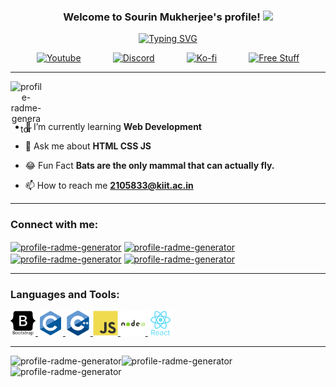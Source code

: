 <h3 align="center">
  Welcome to Sourin Mukherjee's profile!
  <img src="https://media.giphy.com/media/hvRJCLFzcasrR4ia7z/giphy.gif" width="28">
</h3>


<p align="center">
  <a href="https://git.io/typing-svg"><img src="https://readme-typing-svg.herokuapp.com?font=Ubuntu&weight=700&size=28&pause=1000&color=2FE7F7&center=true&vCenter=true&width=435&lines=Front-End+Web+Devoloper;Trying+To+Learn+New+Things;CP+%26+Website+Making+Is+Love+%E2%9D%A4%EF%B8%8F;Currently+Learning+React.js;Insta+(+i_am_faith_007)++%3A)" alt="Typing SVG" /></a>
</p>

<!-- Social icons section -->
<p align="center">
  <a href="https://www.youtube.com/channel/UC20V2D4v8_i4Xq_5d44VdPg"><img width="32px" alt="Youtube" title="Youtube" src="https://i.imgur.com/qiXu7b2.png"/></a>
  &#8287;&#8287;&#8287;&#8287;&#8287;
<!--   <a href="#"><img width="32px" alt="Twitter" title="Twitter" src="https://i.imgur.com/OXZM1L6.png"/></a> -->
  &#8287;&#8287;&#8287;&#8287;&#8287;
  <a href="https://discord.com/channels/924772190036041750/924772190547771446" alt="Faith Team"><img width="32px" title="Discord" src="https://i.imgur.com/OViZO8J.png"/></a>
  &#8287;&#8287;&#8287;&#8287;&#8287;
<!--   <a href="#"><img width="32px" alt="Dev.to" title=" Dev.to" src="https://i.imgur.com/mVm29vK.png"></a> -->
  &#8287;&#8287;&#8287;&#8287;&#8287;
  <a href="#"><img width="32px" alt="Ko-fi" title="Buy me a coffee" src="https://i.imgur.com/PpLeD3K.png"/></a>
  &#8287;&#8287;&#8287;&#8287;&#8287;
  &#8287;&#8287;&#8287;&#8287;&#8287;
  <a href="https://reayou.club//#/register?r_code=60C6C571"><img width="32px" alt="Free Stuff" title="Free gifts for you" src="https://i.imgur.com/0uVwkoZ.png"/></a>
</p>
<hr>

<!-- new -->

<div style="text-align: center; width: 50px; height: 50px;">
<img height="auto" src="https://komarev.com/ghpvc/?username=i-am-faith&label=Profile%20views&color=0e75b6&style=flat" alt="profile-radme-generator" />
</div>


- 🌱 I’m currently learning **Web Development**

- 💬 Ask me about **HTML CSS JS**

- 😂 Fun Fact **Bats are the only mammal that can actually fly.**

- 📫 How to reach me **2105833@kiit.ac.in**
<hr>

<h3 align="left">Connect with me:</h3> 
<p align="left"> <a href="https://github.com/i-am-faith" target="_blank"><img align="center" src=https://raw.githubusercontent.com/rahuldkjain/github-profile-readme-generator/master/src/images/icons/Social/github.svg alt="profile-radme-generator" height="30" width="40" /></a> <a href="https://www.linkedin.com/in/sourin-mukherjee2105833/" target="_blank"><img align="center" src=https://raw.githubusercontent.com/rahuldkjain/github-profile-readme-generator/master/src/images/icons/Social/linked-in-alt.svg alt="profile-radme-generator" height="30" width="40" /></a> <a href="https://www.facebook.com/sourin.mukherjee833/" target="_blank"><img align="center" src=https://raw.githubusercontent.com/rahuldkjain/github-profile-readme-generator/master/src/images/icons/Social/facebook.svg alt="profile-radme-generator" height="30" width="40" /></a> <a href="https://www.instagram.com/i_am_faith_007/" target="_blank"><img align="center" src=https://raw.githubusercontent.com/rahuldkjain/github-profile-readme-generator/master/src/images/icons/Social/instagram.svg alt="profile-radme-generator" height="30" width="40" /></a> </p>
<hr>
<h3 align="left">Languages and Tools:</h3> <p align="left"> <a href=https://getbootstrap.com target="_blank" rel="noreferrer"> <img src=https://raw.githubusercontent.com/devicons/devicon/master/icons/bootstrap/bootstrap-plain-wordmark.svg alt="android" width="40" height="40"/> </a> <a href=https://www.cprogramming.com/ target="_blank" rel="noreferrer"> <img src=https://raw.githubusercontent.com/devicons/devicon/master/icons/c/c-original.svg alt="android" width="40" height="40"/> </a> <a href=https://www.w3schools.com/cpp/ target="_blank" rel="noreferrer"> <img src=https://raw.githubusercontent.com/devicons/devicon/master/icons/cplusplus/cplusplus-original.svg alt="android" width="40" height="40"/> </a> <a href=https://developer.mozilla.org/en-US/docs/Web/JavaScript target="_blank" rel="noreferrer"> <img src=https://raw.githubusercontent.com/devicons/devicon/master/icons/javascript/javascript-original.svg alt="android" width="40" height="40"/> </a> <a href=https://nodejs.org target="_blank" rel="noreferrer"> <img src=https://raw.githubusercontent.com/devicons/devicon/master/icons/nodejs/nodejs-original-wordmark.svg alt="android" width="40" height="40"/> </a> <a href=https://reactjs.org/ target="_blank" rel="noreferrer"> <img src=https://raw.githubusercontent.com/devicons/devicon/master/icons/react/react-original-wordmark.svg alt="android" width="40" height="40"/> </a></p>


<hr>
<img align="left" height="auto" width={300} src="https://github-readme-stats.vercel.app/api?username=i-am-faith&show_icons=true&theme=radical&locale=en&hide_border=false" alt="profile-radme-generator" />


<img align="left" height="auto" width={300} src="https://github-readme-streak-stats.herokuapp.com/?user=i-am-faith&theme=synthwave&mode=weekly&hide_border=false&locale=en" alt="profile-radme-generator" />



<img align="left" height="auto" width={300} src="https://github-readme-stats.vercel.app/api/top-langs/?username=i-am-faith&theme=tokyonight&hide_border=false" alt="profile-radme-generator" />

